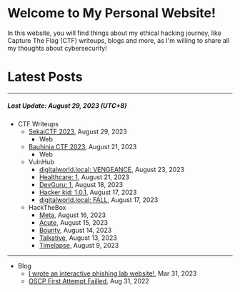 # Welcome to My Personal Website!

In this website, you will find things about my ethical hacking journey, like Capture The Flag (CTF) writeups, blogs and more, as I'm willing to share all my thoughts about cybersecurity!

# Latest Posts

* * *
##### Last Update: August 29, 2023 (UTC+8)

- CTF Writeups
    - [SekaiCTF 2023](https://siunam321.github.io/ctf/SekaiCTF-2023/), August 29, 2023
        - Web
    - [Bauhinia CTF 2023](https://siunam321.github.io/ctf/Bauhinia-CTF-2023/), August 21, 2023
        - Web
    - VulnHub
        - [digitalworld.local: VENGEANCE](https://siunam321.github.io/ctf/vulnhub/digitalworld.local:VENGEANCE), August 23, 2023
        - [Healthcare: 1](https://siunam321.github.io/ctf/vulnhub/Healthcare:1), August 21, 2023
        - [DevGuru: 1](https://siunam321.github.io/ctf/vulnhub/DevGuru:1), August 18, 2023
        - [Hacker kid: 1.0.1](https://siunam321.github.io/ctf/vulnhub/Hacker-kid:1.0.1), August 17, 2023
        - [digitalworld.local: FALL](https://siunam321.github.io/ctf/vulnhub/digitalworld.local:FALL), August 17, 2023
    - HackTheBox
        - [Meta](https://siunam321.github.io/ctf/hackthebox/Meta), August 16, 2023
        - [Acute](https://siunam321.github.io/ctf/hackthebox/Acute), August 15, 2023
        - [Bounty](https://siunam321.github.io/ctf/hackthebox/Bounty), August 14, 2023
        - [Talkative](https://siunam321.github.io/ctf/hackthebox/Talkative), August 13, 2023
        - [Timelapse](https://siunam321.github.io/ctf/hackthebox/Timelapse), August 9, 2023

* * *
- Blog
    - [I wrote an interactive phishing lab website!](https://siunam321.github.io/blog/2023-03-31-I-wrote-an-interactive-phishing-lab-website), Mar 31, 2023
    - [OSCP First Attempt Failled](https://siunam321.github.io/blog/2022-08-31-OSCP-First-Attempt-Failled), Aug 31, 2022